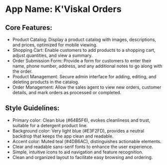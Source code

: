 # **App Name**: K'Viskal Orders

## Core Features:

- Product Catalog: Display a product catalog with images, descriptions, and prices, optimized for mobile viewing.
- Shopping Cart: Enable customers to add products to a shopping cart, adjust quantities, and view a summary.
- Order Submission Form: Provide a form for customers to enter their name, phone number, address, and any additional notes to go along with the order.
- Product Management: Secure admin interface for adding, editing, and deleting products in the catalog.
- Order Management: Allow the sales agent to view new orders, customer details, and mark orders as processed or completed.

## Style Guidelines:

- Primary color: Clean blue (#64B5F6), evokes cleanliness and trust, suitable for a detergent product line.
- Background color: Very light blue (#E3F2FD), provides a neutral backdrop that keeps the app clean and readable.
- Accent color: Muted teal (#4DB6AC), distinguishes actionable elements.
- Clear and readable sans-serif fonts to enhance the user experience.
- Simple, intuitive icons to aid navigation and feature recognition.
- Clean and organized layout to facilitate easy browsing and ordering.